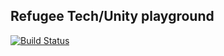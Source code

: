 ## Refugee Tech/Unity playground

[![Build Status](https://semaphoreci.com/api/v1/freeranger/unify/branches/master/badge.svg)](https://semaphoreci.com/freeranger/unify)
